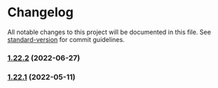 # Changelog

All notable changes to this project will be documented in this file. See [standard-version](https://github.com/conventional-changelog/standard-version) for commit guidelines.

### [1.22.2](https://github.com/microlinkhq/react-json-view/compare/v1.22.1...v1.22.2) (2022-06-27)

### [1.22.1](https://github.com/microlinkhq/react-json-view/compare/v1.22.0...v1.22.1) (2022-05-11)
